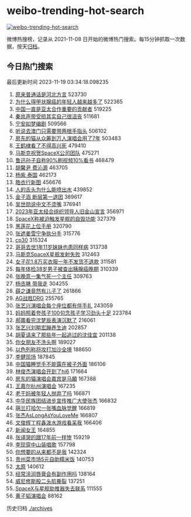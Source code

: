 # weibo-trending-hot-search

[![weibo-trending-hot-search](https://github.com/ameizi/weibo-trending-hot-search/actions/workflows/ci.yml/badge.svg)](https://github.com/ameizi/weibo-trending-hot-search/actions/workflows/ci.yml)

微博热搜榜，记录从 2021-11-08 日开始的微博热门搜索。每15分钟抓取一次数据，按天[归档](./archives)。

## 今日热门搜索

<!-- BEGIN --> 
最后更新时间 2023-11-19 03:34:18.098235 
1. [原来普通话是河北方言](https://s.weibo.com/weibo?q=%23%E5%8E%9F%E6%9D%A5%E6%99%AE%E9%80%9A%E8%AF%9D%E6%98%AF%E6%B2%B3%E5%8C%97%E6%96%B9%E8%A8%80%23&t=31&band_rank=1&Refer=top) 523730
1. [为什么得甲状腺癌的年轻人越来越多了](https://s.weibo.com/weibo?q=%23%E4%B8%BA%E4%BB%80%E4%B9%88%E5%BE%97%E7%94%B2%E7%8A%B6%E8%85%BA%E7%99%8C%E7%9A%84%E5%B9%B4%E8%BD%BB%E4%BA%BA%E8%B6%8A%E6%9D%A5%E8%B6%8A%E5%A4%9A%E4%BA%86%23&t=31&band_rank=2&Refer=top) 522365
1. [中国一直是亚太合作重要的贡献者](https://s.weibo.com/weibo?q=%23%E4%B8%AD%E5%9B%BD%E4%B8%80%E7%9B%B4%E6%98%AF%E4%BA%9A%E5%A4%AA%E5%90%88%E4%BD%9C%E9%87%8D%E8%A6%81%E7%9A%84%E8%B4%A1%E7%8C%AE%E8%80%85%23&t=31&band_rank=3&Refer=top) 519225
1. [秦岚声带受损其实自己很沮丧](https://s.weibo.com/weibo?q=%23%E7%A7%A6%E5%B2%9A%E5%A3%B0%E5%B8%A6%E5%8F%97%E6%8D%9F%E5%85%B6%E5%AE%9E%E8%87%AA%E5%B7%B1%E5%BE%88%E6%B2%AE%E4%B8%A7%23&t=31&band_rank=4&Refer=top) 511681
1. [宁安如梦编剧](https://s.weibo.com/weibo?q=%E5%AE%81%E5%AE%89%E5%A6%82%E6%A2%A6%E7%BC%96%E5%89%A7&t=31&band_rank=5&Refer=top) 509566
1. [听说去澳门只需要带两根手指头](https://s.weibo.com/weibo?q=%E5%90%AC%E8%AF%B4%E5%8E%BB%E6%BE%B3%E9%97%A8%E5%8F%AA%E9%9C%80%E8%A6%81%E5%B8%A6%E4%B8%A4%E6%A0%B9%E6%89%8B%E6%8C%87%E5%A4%B4&t=31&band_rank=6&Refer=top) 506102
1. [房东的猫从众筹到万人演唱会用了7年](https://s.weibo.com/weibo?q=%23%E6%88%BF%E4%B8%9C%E7%9A%84%E7%8C%AB%E4%BB%8E%E4%BC%97%E7%AD%B9%E5%88%B0%E4%B8%87%E4%BA%BA%E6%BC%94%E5%94%B1%E4%BC%9A%E7%94%A8%E4%BA%867%E5%B9%B4%23&t=31&band_rank=7&Refer=top) 503483
1. [王鹤棣看了不得高兴死](https://s.weibo.com/weibo?q=%23%E7%8E%8B%E9%B9%A4%E6%A3%A3%E7%9C%8B%E4%BA%86%E4%B8%8D%E5%BE%97%E9%AB%98%E5%85%B4%E6%AD%BB%23&t=31&band_rank=8&Refer=top) 479410
1. [马斯克祝贺SpaceX公司团队](https://s.weibo.com/weibo?q=%23%E9%A9%AC%E6%96%AF%E5%85%8B%E7%A5%9D%E8%B4%BASpaceX%E5%85%AC%E5%8F%B8%E5%9B%A2%E9%98%9F%23&t=31&band_rank=9&Refer=top) 475271
1. [鲁迅孙子自称90%刷视频10%看书](https://s.weibo.com/weibo?q=%23%E9%B2%81%E8%BF%85%E5%AD%99%E5%AD%90%E8%87%AA%E7%A7%B090%25%E5%88%B7%E8%A7%86%E9%A2%9110%25%E7%9C%8B%E4%B9%A6%23&t=31&band_rank=10&Refer=top) 468479
1. [胡馨尹 费沁源](https://s.weibo.com/weibo?q=%E8%83%A1%E9%A6%A8%E5%B0%B9%20%E8%B4%B9%E6%B2%81%E6%BA%90&t=31&band_rank=11&Refer=top) 463705
1. [杨紫 泰国](https://s.weibo.com/weibo?q=%E6%9D%A8%E7%B4%AB%20%E6%B3%B0%E5%9B%BD&t=31&band_rank=12&Refer=top) 462173
1. [皓衣行新图](https://s.weibo.com/weibo?q=%E7%9A%93%E8%A1%A3%E8%A1%8C%E6%96%B0%E5%9B%BE&t=31&band_rank=13&Refer=top) 456676
1. [人的舌头为什么能喷出水](https://s.weibo.com/weibo?q=%E4%BA%BA%E7%9A%84%E8%88%8C%E5%A4%B4%E4%B8%BA%E4%BB%80%E4%B9%88%E8%83%BD%E5%96%B7%E5%87%BA%E6%B0%B4&t=31&band_rank=14&Refer=top) 439852
1. [金子涵 断层第一退团](https://s.weibo.com/weibo?q=%E9%87%91%E5%AD%90%E6%B6%B5%20%E6%96%AD%E5%B1%82%E7%AC%AC%E4%B8%80%E9%80%80%E5%9B%A2&t=31&band_rank=15&Refer=top) 389617
1. [吴世勋说中文不烫嘴](https://s.weibo.com/weibo?q=%23%E5%90%B4%E4%B8%96%E5%8B%8B%E8%AF%B4%E4%B8%AD%E6%96%87%E4%B8%8D%E7%83%AB%E5%98%B4%23&t=31&band_rank=16&Refer=top) 376941
1. [2023年亚太经合组织领导人旧金山宣言](https://s.weibo.com/weibo?q=%232023%E5%B9%B4%E4%BA%9A%E5%A4%AA%E7%BB%8F%E5%90%88%E7%BB%84%E7%BB%87%E9%A2%86%E5%AF%BC%E4%BA%BA%E6%97%A7%E9%87%91%E5%B1%B1%E5%AE%A3%E8%A8%80%23&t=31&band_rank=3&Refer=top) 356971
1. [SpaceX称被迫触发星舰的自毁功能](https://s.weibo.com/weibo?q=%23SpaceX%E7%A7%B0%E8%A2%AB%E8%BF%AB%E8%A7%A6%E5%8F%91%E6%98%9F%E8%88%B0%E7%9A%84%E8%87%AA%E6%AF%81%E5%8A%9F%E8%83%BD%23&t=31&band_rank=30&Refer=top) 327379
1. [黑莲花上位手册](https://s.weibo.com/weibo?q=%23%E9%BB%91%E8%8E%B2%E8%8A%B1%E4%B8%8A%E4%BD%8D%E6%89%8B%E5%86%8C%23&t=31&band_rank=33&Refer=top) 320790
1. [张遮姜雪宁争执分手](https://s.weibo.com/weibo?q=%23%E5%BC%A0%E9%81%AE%E5%A7%9C%E9%9B%AA%E5%AE%81%E4%BA%89%E6%89%A7%E5%88%86%E6%89%8B%23&t=31&band_rank=17&Refer=top) 315776
1. [cp30](https://s.weibo.com/weibo?q=%23cp30%23&t=31&band_rank=18&Refer=top) 315324
1. [哥哥去世1年11岁妹妹也患同样病](https://s.weibo.com/weibo?q=%23%E5%93%A5%E5%93%A5%E5%8E%BB%E4%B8%961%E5%B9%B411%E5%B2%81%E5%A6%B9%E5%A6%B9%E4%B9%9F%E6%82%A3%E5%90%8C%E6%A0%B7%E7%97%85%23&t=31&band_rank=19&Refer=top) 313738
1. [马斯克SpaceX星舰发射失败](https://s.weibo.com/weibo?q=%23%E9%A9%AC%E6%96%AF%E5%85%8BSpaceX%E6%98%9F%E8%88%B0%E5%8F%91%E5%B0%84%E5%A4%B1%E8%B4%A5%23&t=31&band_rank=20&Refer=top) 312463
1. [女子花1.8万买衣服一年不发货不退款](https://s.weibo.com/weibo?q=%23%E5%A5%B3%E5%AD%90%E8%8A%B11.8%E4%B8%87%E4%B9%B0%E8%A1%A3%E6%9C%8D%E4%B8%80%E5%B9%B4%E4%B8%8D%E5%8F%91%E8%B4%A7%E4%B8%8D%E9%80%80%E6%AC%BE%23&t=31&band_rank=21&Refer=top) 311581
1. [每年体检38岁男子被查出胰腺癌晚期](https://s.weibo.com/weibo?q=%23%E6%AF%8F%E5%B9%B4%E4%BD%93%E6%A3%8038%E5%B2%81%E7%94%B7%E5%AD%90%E8%A2%AB%E6%9F%A5%E5%87%BA%E8%83%B0%E8%85%BA%E7%99%8C%E6%99%9A%E6%9C%9F%23&t=31&band_rank=22&Refer=top) 310339
1. [张晚意一集气死一个主任](https://s.weibo.com/weibo?q=%23%E5%BC%A0%E6%99%9A%E6%84%8F%E4%B8%80%E9%9B%86%E6%B0%94%E6%AD%BB%E4%B8%80%E4%B8%AA%E4%B8%BB%E4%BB%BB%23&t=31&band_rank=23&Refer=top) 309763
1. [杨丞琳 带我走](https://s.weibo.com/weibo?q=%E6%9D%A8%E4%B8%9E%E7%90%B3%20%E5%B8%A6%E6%88%91%E8%B5%B0&t=31&band_rank=24&Refer=top) 304255
1. [薛之谦竟然有儿子了](https://s.weibo.com/weibo?q=%E8%96%9B%E4%B9%8B%E8%B0%A6%E7%AB%9F%E7%84%B6%E6%9C%89%E5%84%BF%E5%AD%90%E4%BA%86&t=31&band_rank=27&Refer=top) 261866
1. [AG战胜DRG](https://s.weibo.com/weibo?q=%23AG%E6%88%98%E8%83%9CDRG%23&t=31&band_rank=25&Refer=top) 255765
1. [张艺兴演唱会每个座位都有伴手礼](https://s.weibo.com/weibo?q=%23%E5%BC%A0%E8%89%BA%E5%85%B4%E6%BC%94%E5%94%B1%E4%BC%9A%E6%AF%8F%E4%B8%AA%E5%BA%A7%E4%BD%8D%E9%83%BD%E6%9C%89%E4%BC%B4%E6%89%8B%E7%A4%BC%23&t=31&band_rank=26&Refer=top) 243059
1. [妈妈照着夸孩子100句念孩子学习劲头十足](https://s.weibo.com/weibo?q=%23%E5%A6%88%E5%A6%88%E7%85%A7%E7%9D%80%E5%A4%B8%E5%AD%A9%E5%AD%90100%E5%8F%A5%E5%BF%B5%E5%AD%A9%E5%AD%90%E5%AD%A6%E4%B9%A0%E5%8A%B2%E5%A4%B4%E5%8D%81%E8%B6%B3%23&t=31&band_rank=29&Refer=top) 223784
1. [郝蕾看完沈梦辰表演沉默了](https://s.weibo.com/weibo?q=%23%E9%83%9D%E8%95%BE%E7%9C%8B%E5%AE%8C%E6%B2%88%E6%A2%A6%E8%BE%B0%E8%A1%A8%E6%BC%94%E6%B2%89%E9%BB%98%E4%BA%86%23&t=31&band_rank=28&Refer=top) 216061
1. [张艺兴刘畊宏蹦养生迪](https://s.weibo.com/weibo?q=%23%E5%BC%A0%E8%89%BA%E5%85%B4%E5%88%98%E7%95%8A%E5%AE%8F%E8%B9%A6%E5%85%BB%E7%94%9F%E8%BF%AA%23&t=31&band_rank=31&Refer=top) 202857
1. [胡夏请来了那些年一起追过的沈佳宜](https://s.weibo.com/weibo?q=%23%E8%83%A1%E5%A4%8F%E8%AF%B7%E6%9D%A5%E4%BA%86%E9%82%A3%E4%BA%9B%E5%B9%B4%E4%B8%80%E8%B5%B7%E8%BF%BD%E8%BF%87%E7%9A%84%E6%B2%88%E4%BD%B3%E5%AE%9C%23&t=31&band_rank=32&Refer=top) 201138
1. [你女朋友不洗头啊](https://s.weibo.com/weibo?q=%E4%BD%A0%E5%A5%B3%E6%9C%8B%E5%8F%8B%E4%B8%8D%E6%B4%97%E5%A4%B4%E5%95%8A&t=31&band_rank=34&Refer=top) 189027
1. [以色列称将攻打加沙全境](https://s.weibo.com/weibo?q=%23%E4%BB%A5%E8%89%B2%E5%88%97%E7%A7%B0%E5%B0%86%E6%94%BB%E6%89%93%E5%8A%A0%E6%B2%99%E5%85%A8%E5%A2%83%23&t=31&band_rank=35&Refer=top) 188650
1. [李健现场](https://s.weibo.com/weibo?q=%E6%9D%8E%E5%81%A5%E7%8E%B0%E5%9C%BA&t=31&band_rank=33&Refer=top) 187845
1. [中国猫睡觉手不能露在被子外面](https://s.weibo.com/weibo?q=%E4%B8%AD%E5%9B%BD%E7%8C%AB%E7%9D%A1%E8%A7%89%E6%89%8B%E4%B8%8D%E8%83%BD%E9%9C%B2%E5%9C%A8%E8%A2%AB%E5%AD%90%E5%A4%96%E9%9D%A2&t=31&band_rank=38&Refer=top) 186106
1. [林俊杰演唱会开到了hi6](https://s.weibo.com/weibo?q=%23%E6%9E%97%E4%BF%8A%E6%9D%B0%E6%BC%94%E5%94%B1%E4%BC%9A%E5%BC%80%E5%88%B0%E4%BA%86hi6%23&t=31&band_rank=36&Refer=top) 171664
1. [房东的猫演唱会嘉宾是马頔](https://s.weibo.com/weibo?q=%23%E6%88%BF%E4%B8%9C%E7%9A%84%E7%8C%AB%E6%BC%94%E5%94%B1%E4%BC%9A%E5%98%89%E5%AE%BE%E6%98%AF%E9%A9%AC%E9%A0%94%23&t=31&band_rank=26&Refer=top) 167388
1. [王嘉尔杭州演唱会](https://s.weibo.com/weibo?q=%23%E7%8E%8B%E5%98%89%E5%B0%94%E6%9D%AD%E5%B7%9E%E6%BC%94%E5%94%B1%E4%BC%9A%23&t=31&band_rank=37&Refer=top) 167235
1. [老干妈被年轻人抛弃了吗](https://s.weibo.com/weibo?q=%23%E8%80%81%E5%B9%B2%E5%A6%88%E8%A2%AB%E5%B9%B4%E8%BD%BB%E4%BA%BA%E6%8A%9B%E5%BC%83%E4%BA%86%E5%90%97%23&t=31&band_rank=38&Refer=top) 166871
1. [中华民族团结进步宣传推广大使张杰](https://s.weibo.com/weibo?q=%23%E4%B8%AD%E5%8D%8E%E6%B0%91%E6%97%8F%E5%9B%A2%E7%BB%93%E8%BF%9B%E6%AD%A5%E5%AE%A3%E4%BC%A0%E6%8E%A8%E5%B9%BF%E5%A4%A7%E4%BD%BF%E5%BC%A0%E6%9D%B0%23&t=31&band_rank=39&Refer=top) 166832
1. [萌兰打哈欠一张嘴血脉觉醒](https://s.weibo.com/weibo?q=%23%E8%90%8C%E5%85%B0%E6%89%93%E5%93%88%E6%AC%A0%E4%B8%80%E5%BC%A0%E5%98%B4%E8%A1%80%E8%84%89%E8%A7%89%E9%86%92%23&t=31&band_rank=40&Refer=top) 166819
1. [张杰AsLongAsYouLoveMe](https://s.weibo.com/weibo?q=%23%E5%BC%A0%E6%9D%B0AsLongAsYouLoveMe%23&t=31&band_rank=41&Refer=top) 166807
1. [文俊辉丁程鑫泼水游戏看呆我](https://s.weibo.com/weibo?q=%23%E6%96%87%E4%BF%8A%E8%BE%89%E4%B8%81%E7%A8%8B%E9%91%AB%E6%B3%BC%E6%B0%B4%E6%B8%B8%E6%88%8F%E7%9C%8B%E5%91%86%E6%88%91%23&t=31&band_rank=42&Refer=top) 166406
1. [新闻女王](https://s.weibo.com/weibo?q=%E6%96%B0%E9%97%BB%E5%A5%B3%E7%8E%8B&t=31&band_rank=43&Refer=top) 164855
1. [张译哭的跟17年前一样惨](https://s.weibo.com/weibo?q=%E5%BC%A0%E8%AF%91%E5%93%AD%E7%9A%84%E8%B7%9F17%E5%B9%B4%E5%89%8D%E4%B8%80%E6%A0%B7%E6%83%A8&t=31&band_rank=44&Refer=top) 159219
1. [李现穿中山装唱歌](https://s.weibo.com/weibo?q=%E6%9D%8E%E7%8E%B0%E7%A9%BF%E4%B8%AD%E5%B1%B1%E8%A3%85%E5%94%B1%E6%AD%8C&t=31&band_rank=45&Refer=top) 157798
1. [你想要的从来都不是我](https://s.weibo.com/weibo?q=%23%E4%BD%A0%E6%83%B3%E8%A6%81%E7%9A%84%E4%BB%8E%E6%9D%A5%E9%83%BD%E4%B8%8D%E6%98%AF%E6%88%91%23&t=31&band_rank=46&Refer=top) 142324
1. [贵州菜市场5元自助糯米饭](https://s.weibo.com/weibo?q=%E8%B4%B5%E5%B7%9E%E8%8F%9C%E5%B8%82%E5%9C%BA5%E5%85%83%E8%87%AA%E5%8A%A9%E7%B3%AF%E7%B1%B3%E9%A5%AD&t=31&band_rank=47&Refer=top) 140753
1. [太原](https://s.weibo.com/weibo?q=%E5%A4%AA%E5%8E%9F&t=31&band_rank=48&Refer=top) 140612
1. [经常涂润唇膏会有副作用吗](https://s.weibo.com/weibo?q=%23%E7%BB%8F%E5%B8%B8%E6%B6%82%E6%B6%A6%E5%94%87%E8%86%8F%E4%BC%9A%E6%9C%89%E5%89%AF%E4%BD%9C%E7%94%A8%E5%90%97%23&t=31&band_rank=49&Refer=top) 138164
1. [威尼修斯股二头肌撕裂](https://s.weibo.com/weibo?q=%23%E5%A8%81%E5%B0%BC%E4%BF%AE%E6%96%AF%E8%82%A1%E4%BA%8C%E5%A4%B4%E8%82%8C%E6%92%95%E8%A3%82%23&t=31&band_rank=50&Refer=top) 137251
1. [SpaceX与星舰助推器失去联系](https://s.weibo.com/weibo?q=%23SpaceX%E4%B8%8E%E6%98%9F%E8%88%B0%E5%8A%A9%E6%8E%A8%E5%99%A8%E5%A4%B1%E5%8E%BB%E8%81%94%E7%B3%BB%23&t=31&band_rank=50&Refer=top) 111555
1. [黄子韬演唱会](https://s.weibo.com/weibo?q=%E9%BB%84%E5%AD%90%E9%9F%AC%E6%BC%94%E5%94%B1%E4%BC%9A&t=31&band_rank=44&Refer=top) 88162
<!-- END -->

历史归档 [./archives](./archives)

